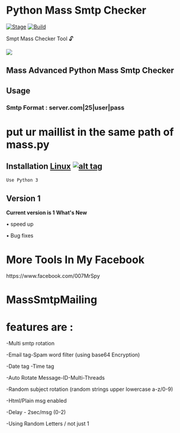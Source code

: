 <h1>Python Mass Smtp Checker</h1>
<p><a href="https://github.com/MisterSpyx/Python-Sender-/"></a>
<a href="https://github.com/MisterSpyx/Python-Sender-/r"><img src="https://img.shields.io/badge/Release-Stable-orange.svg" alt="Stage" data-canonical-src="https://img.shields.io/badge/Release-Stable-orange.svg" style="max-width:100%;"></a>
<a href="https://github.com/MisterSpyx/Python-Sender-/"><img src="https://img.shields.io/badge/Supported%20OS-Linux%2FWindows-brightgreengreen.svg" alt="Build" data-canonical-src="https://img.shields.io/badge/Supported%20OS-Linux%2FWindows-brightgreengreen.svg" style="max-width:100%;"></a></p>
<p> Smpt Mass Checker Tool 🔓  </p>


<img src="https://i.imgur.com/dbwyzap.png" data-canonical-src="https://i.imgur.com/dbwyzap.png" style="max-width:100%;">

<h2>Mass Advanced Python Mass Smtp Checker  </h2>
<h2>Usage</h2>
<h3>Smtp Format : server.com|25|user|pass</h3>
<h1>put ur maillist in the same path of mass.py</h1>


## Installation [Linux](https://wikipedia.org/wiki/Linux) [![alt tag](http://icons.iconarchive.com/icons/dakirby309/simply-styled/32/OS-Linux-icon.png)](https://fr.wikipedia.org/wiki/Linux)

```bash
Use Python 3

```


<h2>Version 1</h2>
<strong>Current version is 1</strong>
<strong>What's New </strong>
<p>• speed up<p>
<p>• Bug fixes<p>
  <h1>More Tools In My Facebook</h1>
https://www.facebook.com/007MrSpy

# MassSmtpMailing

# features are : 
<p><p>-Multi smtp rotation<p>
<p>-Email tag-Spam word filter (using base64 Encryption)<p>
<p>-Date tag -Time tag <p>
<p>-Auto Rotate Message-ID-Multi-Threads <p>
<p>-Random subject rotation (random strings upper lowercase a-z/0-9)<p>
<p>-Html/Plain msg enabled <p>
<p>-Delay - 2sec/msg (0-2) <p>
<p>-Using Random Letters / not just 1<p>
